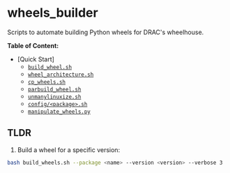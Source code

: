 # wheels_builder

Scripts to automate building Python wheels for DRAC's wheelhouse.

**Table of Content:**

* [Quick Start]
  * [`build_wheel.sh`](./docs/#build_wheelsh)
  * [`wheel_architecture.sh`](./docs/#wheel_architecturesh)
  * [`cp_wheels.sh`](./docs/#cp_wheelssh)
  * [`parbuild_wheel.sh`](./docs/#parbuild_wheelsh)
  * [`unmanylinuxize.sh`](./docs/#unmanylinuxizesh)
  * [`config/<package>.sh`](./docs/#configurations)
  * [`manipulate_wheels.py`](./docs/#manipulate_wheelspy)


## TLDR

1. Build a wheel for a specific version:
```bash
bash build_wheels.sh --package <name> --version <version> --verbose 3
```
